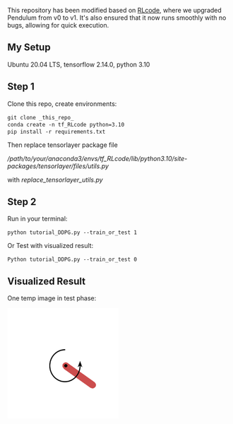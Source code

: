This repository has been modified based on [RLcode](https://github.com/louisnino/RLcode), where we upgraded Pendulum from v0 to v1. It's also ensured that it now runs smoothly with no bugs, allowing for quick execution.


## My Setup
Ubuntu 20.04 LTS, tensorflow 2.14.0, python 3.10

## Step 1
Clone this repo, create environments:
```
git clone _this_repo_
conda create -n tf_RLcode python=3.10
pip install -r requirements.txt
```
Then replace tensorlayer package file 

*/path/to/your/anaconda3/envs/tf_RLcode/lib/python3.10/site-packages/tensorlayer/files/utils.py* 

with *replace_tensorlayer_utils.py*


## Step 2
Run in your terminal:
```
python tutorial_DDPG.py --train_or_test 1
```

Or Test with visualized result:
```
Python tutorial_DDPG.py --train_or_test 0
```

## Visualized Result
One temp image in test phase:
</div align="center">
  <img src="temp_result.png" width="50%" alt="One screenshot in the test phase">
</div>


